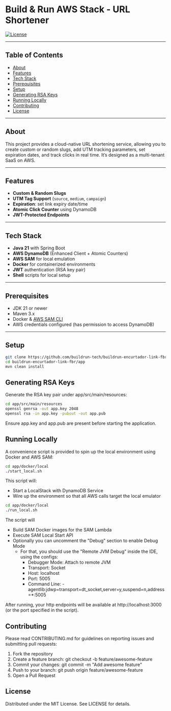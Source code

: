 # **Build & Run AWS Stack - URL Shortener**

[//]: # ([![Build Status]&#40;https://img.shields.io/github/actions/workflow/status/buildrun-tech/buildrun-encurtador-link-fbr/ci.yml&#41;]&#40;https://github.com/buildrun-tech/buildrun-encurtador-link-fbr/actions&#41;  )
[![License](https://img.shields.io/badge/license-MIT-blue.svg)](LICENSE)

---

## Table of Contents

- [About](#about)
- [Features](#features)
- [Tech Stack](#tech-stack)
- [Prerequisites](#prerequisites)
- [Setup](#setup)
- [Generating RSA Keys](#generating-rsa-keys)
- [Running Locally](#running-locally)
- [Contributing](#contributing)
- [License](#license)

---

## About

This project provides a cloud-native URL shortening service, allowing you to create custom or random slugs, add UTM tracking parameters, set expiration dates, and track clicks in real time. It’s designed as a multi-tenant SaaS on AWS.

---

## Features

- **Custom & Random Slugs**
- **UTM Tag Support** (`source`, `medium`, `campaign`)
- **Expiration**: set link expiry date/time
- **Atomic Click Counter** using DynamoDB
- **JWT-Protected Endpoints**

---

## Tech Stack

- **Java 21** with Spring Boot
- **AWS DynamoDB** (Enhanced Client + Atomic Counters)
- **AWS SAM** for local emulation
- **Docker** for containerized environments
- **JWT** authentication (RSA key pair)
- **Shell** scripts for local setup

---

## Prerequisites

- JDK 21 or newer
- Maven 3.x
- Docker & [AWS SAM CLI](https://docs.aws.amazon.com/serverless-application-model/latest/developerguide/serverless-sam-cli.html)
- AWS credentials configured (has permission to access DynamoDB)

---

## Setup

```bash
git clone https://github.com/buildrun-tech/buildrun-encurtador-link-fbr.git
cd buildrun-encurtador-link-fbr/app
mvn clean install
```

## Generating RSA Keys
Generate the RSA key pair under app/src/main/resources:

```bash
cd app/src/main/resources
openssl genrsa -out app.key 2048
openssl rsa -in app.key -pubout -out app.pub
```

Ensure app.key and app.pub are present before starting the application.

## Running Locally

A convenience script is provided to spin up the local environment using Docker and AWS SAM:

```bash
cd app/docker/local
./start_local.sh
```

This script will:

- Start a LocalStack with DynamoDB Service
- Wire up the environment so that all AWS calls target the local emulator

```bash
cd app/docker/local
./run_local.sh
```

The script will

- Build SAM Docker images for the SAM Lambda
- Execute SAM Local Start API
- Optionally you can uncomment the "Debug" section to enable Debug Mode
  - For that, you should use the "Remote JVM Debug" inside the IDE, using the configs:
    - Debugger Mode: Attach to remote JVM
    - Transport: Socket
    - Host: localhost
    - Port: 5005
    - Command Line: -agentlib:jdwp=transport=dt_socket,server=y,suspend=n,address=*:5005

After running, your http endpoints will be available at http://localhost:3000 (or the port specified in the script).

## Contributing

Please read CONTRIBUTING.md for guidelines on reporting issues and submitting pull requests:

1. Fork the repository
2. Create a feature branch: git checkout -b feature/awesome-feature
3. Commit your changes: git commit -m "Add awesome feature"
4. Push to your branch: git push origin feature/awesome-feature
5. Open a Pull Request

## License
Distributed under the MIT License. See LICENSE for details.
